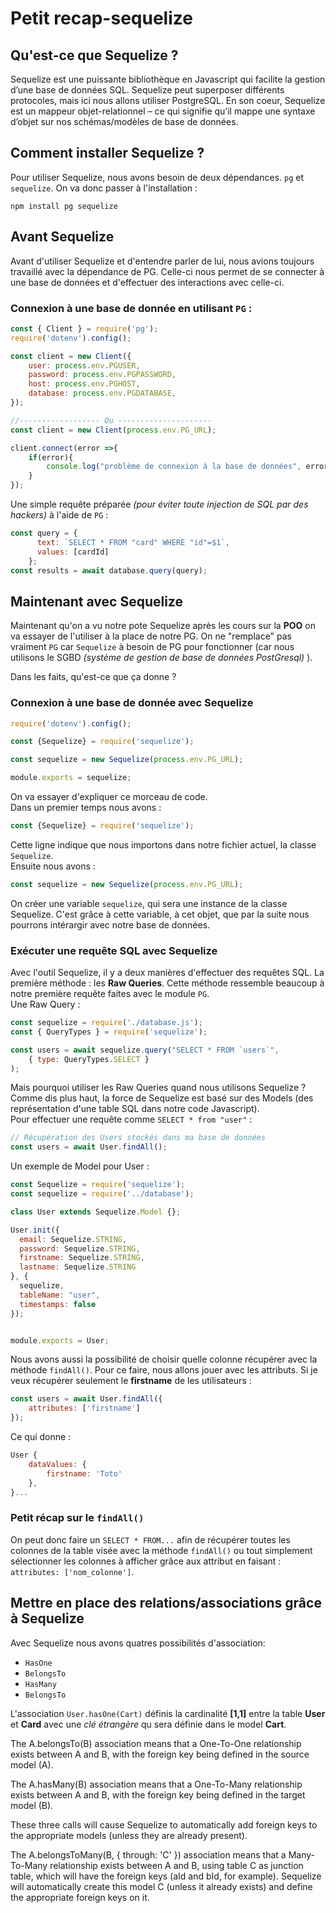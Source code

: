 # Petit recap-sequelize

## Qu'est-ce que Sequelize ?
Sequelize est une puissante bibliothèque en Javascript qui facilite la gestion d’une base de données SQL. Sequelize peut superposer différents protocoles, mais ici nous allons utiliser PostgreSQL. En son coeur, Sequelize est un mappeur objet-relationnel – ce qui signifie qu’il mappe une syntaxe d’objet sur nos schémas/modèles de base de données.   
   
## Comment installer Sequelize ?
Pour utiliser Sequelize, nous avons besoin de deux dépendances. `pg` et `sequelize`. On va donc passer à l'installation :   
```shell
npm install pg sequelize
```
## Avant Sequelize
Avant d'utiliser Sequelize et d'entendre parler de lui, nous avions toujours travaillé avec la dépendance de PG. Celle-ci nous permet de se connecter à une base de données et d'effectuer des interactions avec celle-ci.  
   
### Connexion à une base de donnée en utilisant `PG` :
```js
const { Client } = require('pg');
require('dotenv').config();

const client = new Client({
    user: process.env.PGUSER,
    password: process.env.PGPASSWORD,
    host: process.env.PGHOST,
    database: process.env.PGDATABASE,
});

//------------------ Ou ---------------------
const client = new Client(process.env.PG_URL);

client.connect(error =>{
    if(error){
        console.log("problème de connexion à la base de données", error);
    }
});
```
Une simple requête préparée *(pour éviter toute injection de SQL par des hackers)* à l'aide de `PG` :
```js
const query = {
      text: `SELECT * FROM "card" WHERE "id"=$1`,
      values: [cardId]
    };
const results = await database.query(query);
```

## Maintenant avec Sequelize
Maintenant qu'on a vu notre pote Sequelize après les cours sur la **POO** on va essayer de l'utiliser à la place de notre PG. On ne "remplace" pas vraiment `PG` car `Sequelize` à besoin de PG pour fonctionner (car nous utilisons le SGBD *(système de gestion de base de données PostGresql)* ).
      
Dans les faits, qu'est-ce que ça donne ?   

### Connexion à une base de donnée avec Sequelize
```js
require('dotenv').config();

const {Sequelize} = require('sequelize');

const sequelize = new Sequelize(process.env.PG_URL);

module.exports = sequelize;
```
On va essayer d'expliquer ce morceau de code.   
Dans un premier temps nous avons :
```js
const {Sequelize} = require('sequelize');
```
Cette ligne indique que nous importons dans notre fichier actuel, la classe `Sequelize`.   
Ensuite nous avons : 
```js
const sequelize = new Sequelize(process.env.PG_URL);
```
On créer une variable `sequelize`, qui sera une instance de la classe Sequelize. C'est grâce à cette variable, à cet objet, que par la suite nous pourrons intérargir avec notre base de données.   
### Exécuter une requête SQL avec Sequelize
Avec l'outil Sequelize, il y a deux manières d'effectuer des requêtes SQL. La première méthode : les **Raw Queries**.
Cette méthode ressemble beaucoup à notre première requête faites avec le module `PG`.  
Une Raw Query :
```js
const sequelize = require('./database.js');
const { QueryTypes } = require('sequelize');

const users = await sequelize.query("SELECT * FROM `users`", 
    { type: QueryTypes.SELECT }
);
```
Mais pourquoi utiliser les Raw Queries quand nous utilisons Sequelize ?  
Comme dis plus haut, la force de Sequelize est basé sur des Models (des représentation d'une table SQL dans notre code Javascript).  
Pour effectuer une requête comme `SELECT * from "user"` :
```js
// Récupération des Users stockés dans ma base de données
const users = await User.findAll();
```
Un exemple de Model pour User :
```js
const Sequelize = require('sequelize');
const sequelize = require('../database');

class User extends Sequelize.Model {};

User.init({
  email: Sequelize.STRING,
  password: Sequelize.STRING,
  firstname: Sequelize.STRING,
  lastname: Sequelize.STRING
}, {
  sequelize,
  tableName: "user",
  timestamps: false
});


module.exports = User;
```
Nous avons aussi la possibilité de choisir quelle colonne récupérer avec la méthode `findAll()`. Pour ce faire, nous allons jouer avec les attributs. Si je veux récupérer seulement le **firstname** de les utilisateurs :

```js
const users = await User.findAll({
    attributes: ['firstname']
});
```
Ce qui donne :
```js
User {
    dataValues: {
        firstname: 'Toto'
    },
}...
```
### Petit récap sur le `findAll()`
On peut donc faire un `SELECT * FROM...` afin de récupérer toutes les colonnes de la table visée avec la méthode `findAll()` ou tout simplement sélectionner les colonnes à afficher grâce aux attribut en faisant : `attributes: ['nom_colonne']`.

## Mettre en place des relations/associations grâce à Sequelize

Avec Sequelize nous avons quatres possibilités d'association:
- `HasOne`
- `BelongsTo`
- `HasMany`
- `BelongsTo`
   
L'association `User.hasOne(Cart)` définis la cardinalité **[1,1]** entre la table **User** et **Card** avec une *clé étrangère* qu sera définie dans le model **Cart**. 

The A.belongsTo(B) association means that a One-To-One relationship exists between A and B, with the foreign key being defined in the source model (A).

The A.hasMany(B) association means that a One-To-Many relationship exists between A and B, with the foreign key being defined in the target model (B).

These three calls will cause Sequelize to automatically add foreign keys to the appropriate models (unless they are already present).

The A.belongsToMany(B, { through: 'C' }) association means that a Many-To-Many relationship exists between A and B, using table C as junction table, which will have the foreign keys (aId and bId, for example). Sequelize will automatically create this model C (unless it already exists) and define the appropriate foreign keys on it.